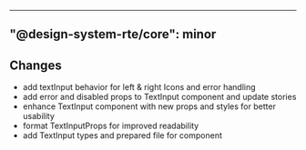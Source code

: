 ---
  "@design-system-rte/core": minor
  ---
  
  ## Changes

- add textInput behavior for left & right Icons and error handling
- add error and disabled props to TextInput component and update stories
- enhance TextInput component with new props and styles for better usability
- format TextInputProps for improved readability
- add TextInput types and prepared file for component
